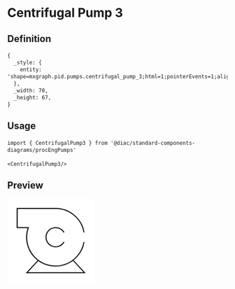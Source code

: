 # Centrifugal Pump 3

## Definition

```
{
  _style: { 
    entity: 'shape=mxgraph.pid.pumps.centrifugal_pump_3;html=1;pointerEvents=1;align=center;verticalLabelPosition=bottom;verticalAlign=top;dashed=0;',
  },
  _width: 70,
  _height: 67,
}
```

## Usage

```
import { CentrifugalPump3 } from '@diac/standard-components-diagrams/procEngPumps'

<CentrifugalPump3/>
```

## Preview

<img src="./centrifugal-pump-3.png" width="200"/>

